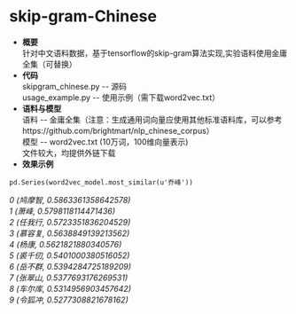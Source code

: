 # skip-gram-Chinese
- **概要**<br>
针对中文语料数据，基于tensorflow的skip-gram算法实现,实验语料使用金庸全集（可替换）
- **代码**<br>
skipgram_chinese.py -- 源码<br>
usage_example.py -- 使用示例（需下载word2vec.txt）<br>
- **语料与模型**<br>
语料 -- 金庸全集（注意：生成通用词向量应使用其他标准语料库，可以参考https://github.com/brightmart/nlp_chinese_corpus）<br>
模型 -- word2vec.txt (10万词，100维向量表示)<br>
文件较大，均提供外链下载<br>
- **效果示例**<br>

```
pd.Series(word2vec_model.most_similar(u'乔峰'))
```
*0    (鸠摩智, 0.5863361358642578)<br>
1     (萧峰, 0.5798118114471436)<br>
2    (任我行, 0.5723351836204529)<br>
3    (慕容复, 0.5638849139213562)<br>
4     (杨康, 0.5621821880340576)<br>
5    (裘千仞, 0.5401000380516052)<br>
6    (岳不群, 0.5394284725189209)<br>
7    (张翠山, 0.5377693176269531)<br>
8    (车尔库, 0.5314956903457642)<br>
9    (令狐冲, 0.5277308821678162)<br>*
